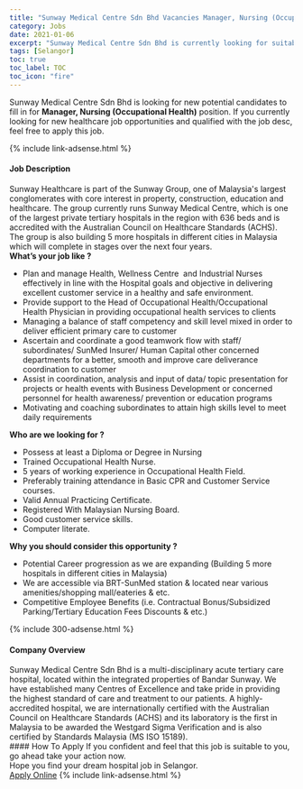 ```yaml
---
title: "Sunway Medical Centre Sdn Bhd Vacancies Manager, Nursing (Occupational Health)" 
category: Jobs 
date: 2021-01-06 
excerpt: "Sunway Medical Centre Sdn Bhd is currently looking for suitable person to fill in the Manager, Nursing (Occupational Health) which positioned at Selangor" 
tags: [Selangor] 
toc: true 
toc_label: TOC 
toc_icon: "fire" 
--- 
```


<p>Sunway Medical Centre Sdn Bhd is looking for new potential candidates to fill in for <b>Manager, Nursing (Occupational Health)</b> position. If you currently looking for new healthcare job opportunities and qualified with the job desc, feel free to apply this job.
</p>{% include link-adsense.html %} 
<div><div><h4>Job Description</h4></div><div><div><span><div><div>Sunway Healthcare is part of the Sunway Group, one of Malaysia's largest conglomerates with core interest in property, construction, education and healthcare. The group currently runs Sunway Medical Centre, which is one of the largest private tertiary hospitals in the region with 636 beds and is accredited with the Australian Council on Healthcare Standards (ACHS). The group is also building 5 more hospitals in different cities in Malaysia which will complete in stages over the next four years.</div><div><strong>What&#8217;s your job like ?</strong></div><div><ul><li>Plan and manage Health, Wellness Centre&#160; and Industrial Nurses effectively in line with the Hospital goals and objective in delivering excellent customer service in a healthy and safe environment.</li><li>Provide support to the Head of Occupational Health/Occupational Health Physician in providing occupational health services to clients</li><li>Managing a balance of staff competency and skill level mixed in order to deliver efficient primary care to customer</li><li>Ascertain and coordinate a good teamwork flow with staff/ subordinates/ SunMed Insurer/ Human Capital other concerned departments for a better, smooth and improve care deliverance coordination to customer</li><li>Assist in coordination, analysis and input of data/ topic presentation for projects or health events with Business Development or concerned personnel for health awareness/ prevention or education programs</li><li>Motivating and coaching subordinates to attain high skills level to meet daily requirements</li></ul><div><strong>Who are we looking for ?</strong></div><div><ul><li>Possess at least a Diploma or Degree in Nursing</li><li>Trained Occupational Health Nurse.</li><li>5 years of working experience in Occupational Health Field.</li><li>Preferably training attendance in Basic CPR and Customer Service courses.</li><li>Valid Annual Practicing Certificate.</li><li>Registered With Malaysian Nursing Board.</li><li>Good customer service skills.</li><li>Computer literate.</li></ul><div><strong>Why you should consider this opportunity ?</strong></div><div><ul><li>Potential Career progression as we are expanding (Building 5 more hospitals in different cities in Malaysia)</li><li>We are accessible via BRT-SunMed station &amp; located near various amenities/shopping mall/eateries &amp; etc.</li><li>Competitive Employee Benefits (i.e. Contractual Bonus/Subsidized Parking/Tertiary Education Fees Discounts &amp; etc.)</li></ul></div></div></div></div></span></div></div></div> 
{% include 300-adsense.html %} 
<div><div><h4>Company Overview</h4></div><div><div><span><div><div>
	Sunway Medical Centre Sdn Bhd is a multi-disciplinary acute tertiary care hospital, located within the integrated properties of Bandar Sunway. We have established many Centres of Excellence and take pride in providing the highest standard of care and treatment to our patients. A highly-accredited hospital, we are internationally certified with the Australian Council on Healthcare Standards (ACHS) and its laboratory is the first in Malaysia to be awarded the Westgard Sigma Verification and is also certified by Standards Malaysia (MS ISO 15189).</div></div></span></div></div></div> 
#### How To Apply 
If you confident and feel that this job is suitable to you, go ahead take your action now. <br/> 
Hope you find your dream hospital job in Selangor. <br/> 
<a href="https://www.jobstreet.com.my/en/job/manager-nursing-occupational-health-4456663?jobId=jobstreet-my-job-4456663&sectionRank=9&token=0~2ed4de36-65ef-499a-963c-6573040e4ef9&fr=SRP%20View%20In%20New%20Ta" class="btn btn--warning" target="_blank" rel="nofollow noopenner">Apply Online</a> 
{% include link-adsense.html %} 